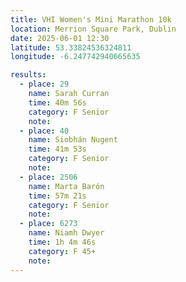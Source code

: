 ```yaml
---
title: VHI Women's Mini Marathon 10k
location: Merrion Square Park, Dublin
date: 2025-06-01 12:30
latitude: 53.33824536324811 
longitude: -6.247742940665635

results:
  - place: 29
    name: Sarah Curran
    time: 40m 56s
    category: F Senior
    note:
  - place: 40
    name: Siobhán Nugent
    time: 41m 53s
    category: F Senior
    note:
  - place: 2506
    name: Marta Barón
    time: 57m 21s
    category: F Senior
    note:
  - place: 6273
    name: Niamh Dwyer
    time: 1h 4m 46s
    category: F 45+
    note: 
---
```

